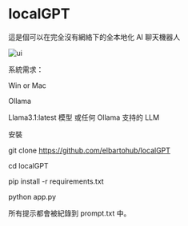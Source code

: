 # localGPT
這是個可以在完全沒有網絡下的全本地化 AI 聊天機器人

![ui](https://github.com/user-attachments/assets/d5b2e6eb-9a43-40ac-9bf5-6c8cc5458c24)


系統需求：

Win or Mac

Ollama

Llama3.1:latest 模型 或任何 Ollama 支持的 LLM

安裝

git clone https://github.com/elbartohub/localGPT

cd localGPT

pip install -r requirements.txt

python app.py


所有提示都會被紀錄到 prompt.txt 中。
